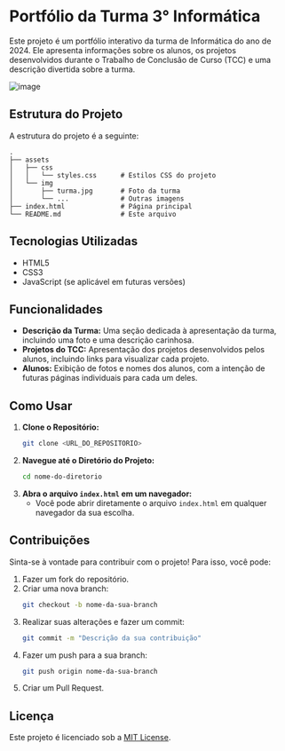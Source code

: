 
# Portfólio da Turma 3° Informática

Este projeto é um portfólio interativo da turma de Informática do ano de 2024. Ele apresenta informações sobre os alunos, os projetos desenvolvidos durante o Trabalho de Conclusão de Curso (TCC) e uma descrição divertida sobre a turma.

![image](https://github.com/user-attachments/assets/4a30e74a-531d-4c6c-b373-c5b4922035c3)

## Estrutura do Projeto

A estrutura do projeto é a seguinte:

```
.
├── assets
│   ├── css
│   │   └── styles.css      # Estilos CSS do projeto
│   └── img
│       ├── turma.jpg       # Foto da turma
│       └── ...             # Outras imagens
├── index.html              # Página principal
└── README.md               # Este arquivo
```

## Tecnologias Utilizadas

- HTML5
- CSS3
- JavaScript (se aplicável em futuras versões)

## Funcionalidades

- **Descrição da Turma:** Uma seção dedicada à apresentação da turma, incluindo uma foto e uma descrição carinhosa.
- **Projetos do TCC:** Apresentação dos projetos desenvolvidos pelos alunos, incluindo links para visualizar cada projeto.
- **Alunos:** Exibição de fotos e nomes dos alunos, com a intenção de futuras páginas individuais para cada um deles.

## Como Usar

1. **Clone o Repositório:**
   ```bash
   git clone <URL_DO_REPOSITORIO>
   ```
2. **Navegue até o Diretório do Projeto:**
   ```bash
   cd nome-do-diretorio
   ```
3. **Abra o arquivo `index.html` em um navegador:**
   - Você pode abrir diretamente o arquivo `index.html` em qualquer navegador da sua escolha.

## Contribuições

Sinta-se à vontade para contribuir com o projeto! Para isso, você pode:

1. Fazer um fork do repositório.
2. Criar uma nova branch:
   ```bash
   git checkout -b nome-da-sua-branch
   ```
3. Realizar suas alterações e fazer um commit:
   ```bash
   git commit -m "Descrição da sua contribuição"
   ```
4. Fazer um push para a sua branch:
   ```bash
   git push origin nome-da-sua-branch
   ```
5. Criar um Pull Request.

## Licença

Este projeto é licenciado sob a [MIT License](LICENSE).


